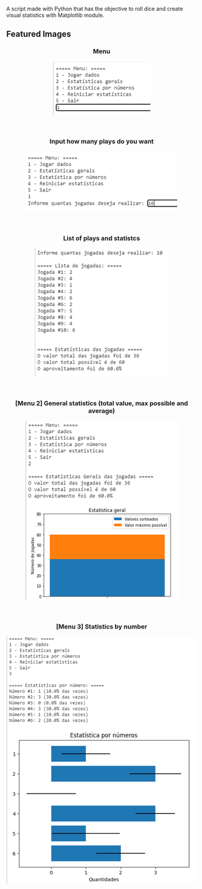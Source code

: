 A script made with Python that has the objective to roll dice and create visual statistics with Matplotlib module.

## Featured Images
<div align="center">
    <h3>Menu</h3>
    <img src="./screenshots/screenshot_1.png"><br /><br /><br />
</div>

<div align="center">
    <h3>Input how many plays do you want</h3>
    <img src="./screenshots/screenshot_2.png"><br /><br /><br />
</div>

<div align="center">
    <h3>List of plays and statistcs</h3>
    <img src="./screenshots/screenshot_3.png"><br /><br /><br />
</div>

<div align="center">
    <h3>[Menu 2] General statistics (total value, max possible and average)</h3>
    <img src="./screenshots/screenshot_4.png"><br /><br /><br />
</div>

<div align="center">
    <h3>[Menu 3] Statistics by number</h3>
    <img src="./screenshots/screenshot_5.png"><br /><br /><br />
</div>